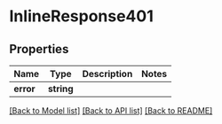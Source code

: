 # InlineResponse401

## Properties
Name | Type | Description | Notes
------------ | ------------- | ------------- | -------------
**error** | **string** |  |

[[Back to Model list]](../README.md#documentation-for-models) [[Back to API list]](../README.md#documentation-for-api-endpoints) [[Back to README]](../README.md)


